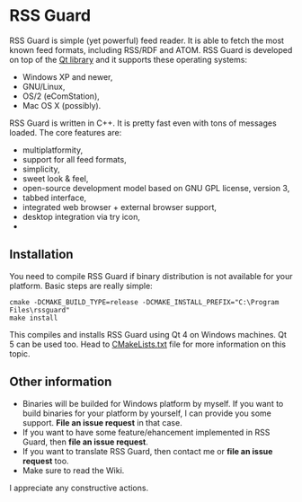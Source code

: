 RSS Guard
=========

RSS Guard is simple (yet powerful) feed reader. It is able to fetch the most known feed formats, including RSS/RDF and ATOM. RSS Guard is developed on top of the [Qt library](http://qt-project.org/) and it supports these operating systems:
 * Windows XP and newer,
 * GNU/Linux,
 * OS/2 (eComStation),
 * Mac OS X (possibly).

RSS Guard is written in C++. It is pretty fast even with tons of messages loaded. The core features are:
 * multiplatformity,
 * support for all feed formats,
 * simplicity,
 * sweet look & feel,
 * open-source development model based on GNU GPL license, version 3,
 * tabbed interface,
 * integrated web browser + external browser support,
 * desktop integration via try icon,
 * 

Installation
------------
You need to compile RSS Guard if binary distribution is not available for your platform. Basic steps are really simple:
```
cmake -DCMAKE_BUILD_TYPE=release -DCMAKE_INSTALL_PREFIX="C:\Program Files\rssguard"
make install
```
This compiles and installs RSS Guard using Qt 4 on Windows machines. Qt 5 can be used too. Head to [CMakeLists.txt](https://github.com/martinrotter/rssguard/blob/master/CMakeLists.txt) file for more information on this topic.

Other information
-----------------
 * Binaries will be builded for Windows platform by myself. If you want to build binaries for your platform by yourself, I can provide you some support. **File an issue request** in that case. 
 * If you want to have some feature/ehancement implemented in RSS Guard, then **file an issue request**.
 * If you want to translate RSS Guard, then contact me or **file an issue request** too.
 * Make sure to read the Wiki.


I appreciate any constructive actions.
